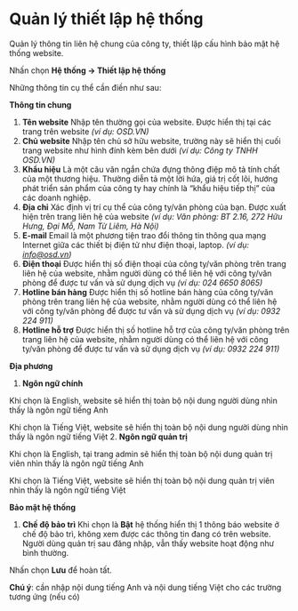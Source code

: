 # Quản lý thiết lập hệ thống

Quản lý thông tin liên hệ chung của công ty, thiết lập cấu hình bảo mật hệ thống website.

Nhấn chọn **Hệ thống -> Thiết lập hệ thống**


Những thông tin cụ thể cần điền như sau:

**Thông tin chung**

1. **Tên website** Nhập tên thường gọi của website. Được hiển thị tại các trang trên website _(ví dụ: OSD.VN)_
2. **Chủ website** Nhập tên chủ sở hữu website, trường này sẽ hiển thị cuối trang website như hình đính kèm bên dưới _(ví dụ: Công ty TNHH OSD.VN)_
3. **Khẩu hiệu** Là một câu văn ngắn chứa đựng thông điệp mô tả tính chất của một thương hiệu. Thường diễn tả một lời hứa, giá trị cốt lõi, hướng phát triển sản phẩm của công ty hay chính là “khẩu hiệu tiếp thị” của các doanh nghiệp.
4. **Địa chỉ** Xác định vị trí cụ thể của công ty/văn phòng của bạn. Được xuất hiện trên trang liên hệ của website _(ví dụ: Văn phòng: BT 2.16, 272 Hữu Hưng, Đại Mỗ, Nam Từ Liêm, Hà Nội)_
5. **E-mail** Email là một phương tiện trao đổi thông tin thông qua mạng Internet giữa các thiết bị điện tử như điện thoại, laptop. _(ví dụ: info@osd.vn)_
6. **Điện thoại** Được hiển thị số điện thoại của công ty/văn phòng trên trang liên hệ của website, nhằm người dùng có thể liên hệ với công ty/văn phòng để được tư vấn và sử dụng dịch vụ _(ví dụ: 024 6650 8065)_
7. **Hotline bán hàng** Được hiển thị số hotline bán hàng của công ty/văn phòng trên trang liên hệ của website, nhằm người dùng có thể liên hệ với công ty/văn phòng để được tư vấn và sử dụng dịch vụ _(ví dụ: 0932 224 911)_
8. **Hotline hỗ trợ** Được hiển thị số hotline hỗ trợ của công ty/văn phòng trên trang liên hệ của website, nhằm người dùng có thể liên hệ với công ty/văn phòng để được tư vấn và sử dụng dịch vụ _(ví dụ: 0932 224 911)_

**Địa phương**

1. **Ngôn ngữ chính**

Khi chọn là English, website sẽ hiển thị toàn bộ nội dung người dùng nhìn thấy là ngôn ngữ tiếng Anh

Khi chọn là Tiếng Việt, website sẽ hiển thị toàn bộ nội dung người dùng nhìn thấy là ngôn ngữ tiếng Việt
2. **Ngôn ngữ quản trị**

Khi chọn là English, tại trang admin sẽ hiển thị toàn bộ nội dung quản trị viên nhìn thấy là ngôn ngữ tiếng Anh

Khi chọn là Tiếng Việt, website sẽ hiển thị toàn bộ nội dung quản trị viên nhìn thấy là ngôn ngữ tiếng Việt

**Bảo mật hệ thống**

1. **Chế độ bảo trì** Khi chọn là **Bật** hệ thống hiển thị 1 thông báo website ở chế độ bảo trì, không xem được các thông tin đang có trên website. Người dùng quản trị sau đăng nhập, vẫn thấy website hoạt động như bình thường.

Nhấn chọn **Lưu** để hoàn tất.

**Chú ý**: cần nhập nội dung tiếng Anh và nội dung tiếng Việt cho các trường tương ứng (nếu có)

